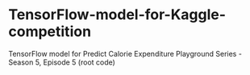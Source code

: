 # TensorFlow-model-for-Kaggle-competition
TensorFlow  model for Predict Calorie Expenditure Playground Series - Season 5, Episode 5 (root code)
